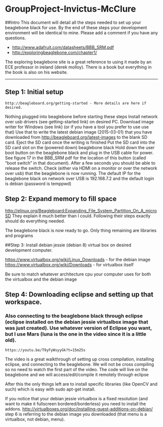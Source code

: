 # GroupProject-Invictus-McClure
##Intro
This document will detail all the steps needed to set up your beaglebone black for use. By the end of these steps your development environment will be identical to mine. Please add a comment if you have any questions.

- http://www.adafruit.com/datasheets/BBB_SRM.pdf
- http://exploringbeaglebone.com/chapter1/

The exploring beaglebone site is a great reference to using it made by an ECE professor in ireland (derek molloy). There is a book but everything in the book is also on his website.

----------------------------------------------------------------------------------------------------------------------------
## Step 1: Initial setup
	http://beagleboard.org/getting-started - More details are here if desired. 

Nothing plugged into beaglebone before starting these steps
Install network over usb drivers (see getting-started link) on desired PC.
Download image writer for Windows (see link) (or if you have a tool you prefer to use use that)
Use that to write the latest debian image (2015-03-01) that you have downloaded from http://beagleboard.org/latest-images to the blank SD card.
Eject the SD card once the writing is finished
Put the SD card into the SD card slot on the (powered down) beaglebone black
Hold down the user boot button on the beaglebone black and plug in the USB cable for power. See figure 17 in the BBB_SRM pdf for the location of this button (called “boot switch” in that document).
After a few seconds you should be able to release the switch. Check (either via HDMI on a monitor or over the network over usb) that the beaglebone is now running. 
The default IP for the beaglebone black on network over USB is 192.168.7.2 and the default login is debian (password is temppwd)

## Step 2: Expand memory to fill space
http://elinux.org/Beagleboard:Expanding_File_System_Partition_On_A_microSD
They explain it much better than I could. Following their steps exactly should do everything needed.

The beaglebone black is now ready to go. Only thing remaining are libraries and programs

##Step 3: Install debian jessie (debian 8) virtual box on desired development computer.

https://www.virtualbox.org/wiki/Linux_Downloads - for the debian image
https://www.virtualbox.org/wiki/Downloads - for virtualbox itself

Be sure to match whatever architecture cpu your computer uses for both the virtualbox and the debian image


## Step 4: Downloading eclipse and setting up that workspace. 
### Also connecting to the beaglebone black through eclipse (eclipse installed on the debian jessie virtualbox image that was just created). Use whatever version of Eclipse you want, but I use Mars (luna is the one in the video since it is a little old).
	https://youtu.be/T9yFyWsyyGk?t=15m25s

The video is a great walkthrough of setting up cross compilation, installing eclipse, and connecting to the beaglebone. We will not be cross compiling so no need to watch the first part of the video. The code will live on the beaglebone and we will access/edit/compile it remotely through eclipse


After this the only things left are to install specific libraries (like OpenCV and such) which is easy with sudo apt-get install. 

If you notice that your debian jessie virtualbox is a fixed resolution (and want to make it fullscreen bordered/borderless) you need to install the addons. 
http://virtualboxes.org/doc/installing-guest-additions-on-debian/
step 6 is referring to the debian image you downloaded (that menu is a virtualbox, not debian, menu).
